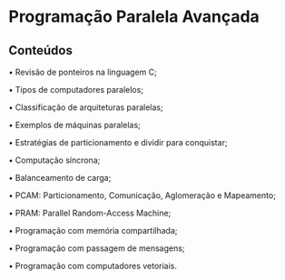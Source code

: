 # Programação Paralela Avançada

## Conteúdos

• Revisão de ponteiros na linguagem C;

• Tipos de computadores paralelos;

• Classificação de arquiteturas paralelas;

• Exemplos de máquinas paralelas;

• Estratégias de particionamento e dividir para conquistar;

• Computação síncrona;

• Balanceamento de carga;

• PCAM: Particionamento, Comunicação, Aglomeração e Mapeamento;

• PRAM: Parallel Random-Access Machine;

• Programação com memória compartilhada;

• Programação com passagem de mensagens;

• Programação com computadores vetoriais.